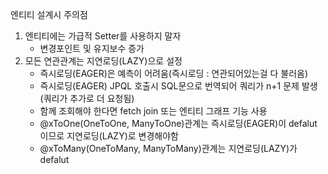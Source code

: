 엔티티 설계시 주의점



1. 엔티티에는 가급적 Setter를 사용하지 말자
   - 변경포인트 및 유지보수 증가
2. 모든 연관관계는 지연로딩(LAZY)으로 설정
   - 즉시로딩(EAGER)은 예측이 어려움(즉시로딩 : 연관되어있는걸 다 불러옴)
   - 즉시로딩(EAGER) JPQL 호출시 SQL문으로 번역되어 쿼리가 n+1 문제 발생 (쿼리가 추가로 더 요청됨)
   - 함께 조회해야 한다면 fetch join 또는 엔티티 그래프 기능 사용
   - @xToOne(OneToOne, ManyToOne)관계는 즉시로딩(EAGER)이 defalut 이므로 지연로딩(LAZY)로 변경해야함
   - @xToMany(OneToMany, ManyToMany)관계는 지연로딩(LAZY)가 defalut